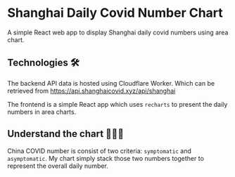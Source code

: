 # Shanghai Daily Covid Number Chart 

A simple React web app to display Shanghai daily covid numbers using area chart.

## Technologies 🛠️
The backend API data is hosted using Cloudflare Worker. Which can be retrieved from https://api.shanghaicovid.xyz/api/shanghai

The frontend is a simple React app which uses `recharts` to present the daily numbers in area charts.

## Understand the chart 🧑🏼‍⚕️
China COVID number is consist of two criteria: `symptomatic` and `asymptomatic`. My chart simply stack those two numbers together to represent the overall daily number.